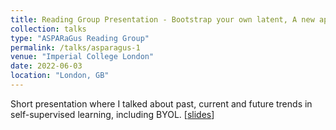 ```yaml
---
title: Reading Group Presentation - Bootstrap your own latent, A new approach to self-supervised Learning
collection: talks
type: "ASPARaGus Reading Group"
permalink: /talks/asparagus-1
venue: "Imperial College London"
date: 2022-06-03
location: "London, GB"
---
```


Short presentation where I talked about past, current and future trends in self-supervised learning, including BYOL. [[slides](https://docs.google.com/presentation/d/1fgX2Ja4j7wnNuvqsQnm2YuKhlGD3gF5miMjIOdDaYlg/edit?usp=share_link)]

